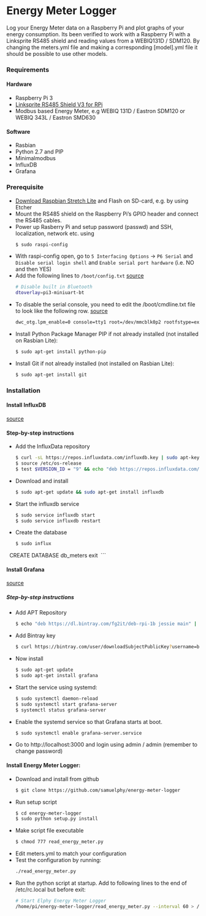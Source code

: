 # Energy Meter Logger
Log your Energy Meter data on a Raspberry Pi and plot graphs of your energy consumption.
Its been verified to work with a Raspberry Pi with a Linksprite RS485 shield and reading values from a WEBIQ131D / SDM120. By changing the meters.yml file and making a corresponding [model].yml file it should be possible to use other models.

### Requirements

#### Hardware

* Raspberry Pi 3
* [Linksprite RS485 Shield V3 for RPi](http://linksprite.com/wiki/index.php5?title=RS485/GPIO_Shield_for_Raspberry_Pi_V3.0)
* Modbus based Energy Meter, e.g WEBIQ 131D / Eastron SDM120 or WEBIQ 343L / Eastron SMD630

#### Software

* Rasbian
* Python 2.7 and PIP
* Minimalmodbus
* InfluxDB
* Grafana

### Prerequisite

* [Download Raspbian Stretch Lite](https://www.raspberrypi.org/downloads/raspbian/) and Flash on SD-card, e.g. by using Etcher
* Mount the RS485 shield on the Raspberry Pi’s GPIO header and connect the RS485 cables.
* Power up Rasberry Pi and setup password (passwd) and SSH, localization, network etc. using
    ```sh
    $ sudo raspi-config
    ```
* With raspi-config open, go to
    `5 Interfacing Options` -> `P6 Serial` and `Disable serial login shell` and `Enable serial port hardware` (i.e. NO and then YES)
* Add the following lines to `/boot/config.txt` [source](http://www.briandorey.com/post/Raspberry-Pi-3-UART-Boot-Overlay-Part-Two)
    ```sh
    # Disable built in Bluetooth
    dtoverlay=pi3-miniuart-bt
    ```
* To disable the serial console, you need to edit the /boot/cmdline.txt file to look like the following row. [source](http://www.briandorey.com/post/Raspberry-Pi-3-UART-Boot-Overlay-Part-Two)
    ```sh
    dwc_otg.lpm_enable=0 console=tty1 root=/dev/mmcblk0p2 rootfstype=ext4  elevator=deadline fsck.repair=yes rootwait
    ```
* Install Python Package Manager PIP if not already installed (not installed on Rasbian Lite):
    ```sh
    $ sudo apt-get install python-pip
    ```
* Install Git if not already installed (not installed on Rasbian Lite):
    ```sh
    $ sudo apt-get install git
    ```    

### Installation
#### Install InfluxDB
[source](https://docs.influxdata.com/influxdb/v1.3/introduction/installation/)

#### Step-by-step instructions
* Add the InfluxData repository
    ```sh
    $ curl -sL https://repos.influxdata.com/influxdb.key | sudo apt-key add -
    $ source /etc/os-release
    $ test $VERSION_ID = "9" && echo "deb https://repos.influxdata.com/debian stretch stable" | sudo tee /etc/apt/sources.list.d/influxdb.list
    ```
* Download and install
    ```sh
    $ sudo apt-get update && sudo apt-get install influxdb
    ```
* Start the influxdb service
    ```sh
    $ sudo service influxdb start
    $ sudo service influxdb restart
    ```

* Create the database
    ```sh
    $ sudo influx
     CREATE DATABASE db_meters
    exit 
    ```

#### Install Grafana
[source](http://docs.grafana.org/installation/debian/)

##### Step-by-step instructions
* Add APT Repository
    ```sh
    $ echo "deb https://dl.bintray.com/fg2it/deb-rpi-1b jessie main" | sudo tee -a /etc/apt/sources.list.d/grafana.list
    ```
* Add Bintray key
    ```sh
    $ curl https://bintray.com/user/downloadSubjectPublicKey?username=bintray | sudo apt-key add -
    ```
* Now install
    ```sh
    $ sudo apt-get update
    $ sudo apt-get install grafana 
    ```
* Start the service using systemd:
    ```sh
    $ sudo systemctl daemon-reload
    $ sudo systemctl start grafana-server
    $ systemctl status grafana-server
    ```
* Enable the systemd service so that Grafana starts at boot.
    ```sh
    $ sudo systemctl enable grafana-server.service
    ```
* Go to http://localhost:3000 and login using admin / admin (remember to change password)

#### Install Energy Meter Logger:
* Download and install from github
    ```sh
    $ git clone https://github.com/samuelphy/energy-meter-logger
    ```
* Run setup script
    ```sh
    $ cd energy-meter-logger
    $ sudo python setup.py install
    ```    
* Make script file executable
    ```sh
    $ chmod 777 read_energy_meter.py
    ```
* Edit meters.yml to match your configuration
* Test the configuration by running:
    ```sh
    ./read_energy_meter.py
    ```
* Run the python script at startup. Add to following lines to the end of /etc/rc.local but before exit:
    ```sh
    # Start Elphy Energy Meter Logger
    /home/pi/energy-meter-logger/read_energy_meter.py --interval 60 > /var/log/meter.log &
    ```
